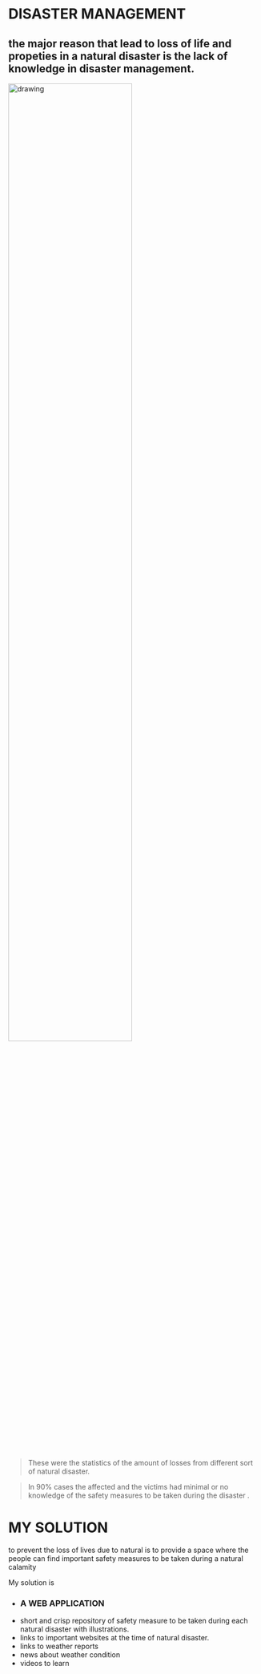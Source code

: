 # DISASTER MANAGEMENT

<h2>the major reason that lead to loss of life and propeties in a natural disaster is the lack of knowledge in disaster management.</h2>

<img src="https://cdn.vox-cdn.com/thumbor/MAV-vl94R7WOwaoVkGPUG1xOEgc=/1400x788/filters:format(jpeg)/cdn.vox-cdn.com/uploads/chorus_asset/file/9933973/Weather_disasters2017f.jpg" alt="drawing" width=70%>

>These were the statistics of the amount of losses from different sort of natural disaster. 

>In 90% cases the affected and the victims had minimal or no knowledge 
>of the safety measures to be taken during the disaster .

# MY SOLUTION 
to prevent the loss of lives due to natural is to provide a space where the people can find important safety measures to be taken during a natural calamity 



My solution is 
- <H3> A WEB APPLICATION </H3>
- short and crisp repository of safety measure to be taken during each natural disaster with illustrations.
- links to important websites at the time of natural disaster.
- links to weather reports
- news about weather condition
- videos to learn


